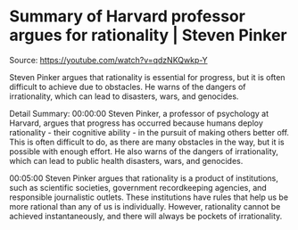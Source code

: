 # Summary of Harvard professor argues for rationality | Steven Pinker

Source: https://youtube.com/watch?v=qdzNKQwkp-Y

Steven Pinker argues that rationality is essential for progress, but it is often difficult to achieve due to obstacles. He warns of the dangers of irrationality, which can lead to disasters, wars, and genocides.

Detail Summary: 
00:00:00
Steven Pinker, a professor of psychology at Harvard, argues that progress has occurred because humans deploy rationality - their cognitive ability - in the pursuit of making others better off. This is often difficult to do, as there are many obstacles in the way, but it is possible with enough effort. He also warns of the dangers of irrationality, which can lead to public health disasters, wars, and genocides.

00:05:00
Steven Pinker argues that rationality is a product of institutions, such as scientific societies, government recordkeeping agencies, and responsible journalistic outlets. These institutions have rules that help us be more rational than any of us is individually. However, rationality cannot be achieved instantaneously, and there will always be pockets of irrationality.

